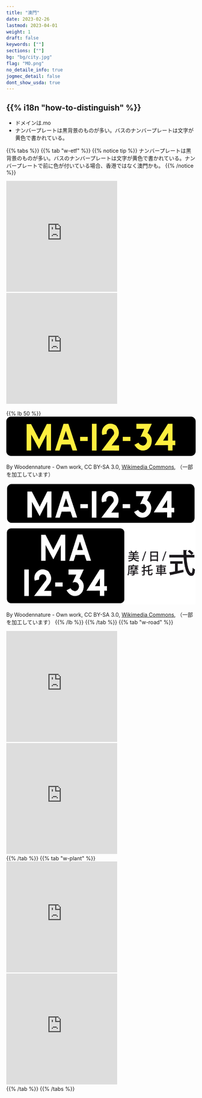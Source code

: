 ```yaml
---
title: "澳門"
date: 2023-02-26
lastmod: 2023-04-01
weight: 1
draft: false
keywords: [""]
sections: [""]
bg: "bg/city.jpg"
flag: "MO.png"
no_detaile_info: true
jogmec_detail: false
dont_show_usda: true
---
```


<div class="main-desciption country-description">
    <h2 class="section-title">{{% i18n "how-to-distinguish" %}}</h2>
    <ul class="rule-list">
        <li>ドメインは<span class="quiz">.mo</span></li>
        <li>ナンバープレートは<span class="quiz">黒</span>背景のものが多い。バスのナンバープレートは文字が<span class="quiz">黄色</span>で書かれている。</li>
    </ul>
</div>


{{% tabs  %}}
{{% tab "w-etf" %}}
{{% notice tip %}}
ナンバープレートは<span class="quiz">黒</span>背景のものが多い。バスのナンバープレートは文字が<span class="quiz">黄色</span>で書かれている。ナンバープレートで前に色が付いている場合、香港ではなく澳門かも。
{{% /notice %}}
<div class="googlemap-if">
<iframe src="https://www.google.com/maps/embed?pb=!4v1682670345740!6m8!1m7!1s1PAZqytbq6uIeRA0sHUE5w!2m2!1d22.19013084350671!2d113.5469875013287!3f268.60129036002553!4f-14.40462093039298!5f3.305109203432964" width="295" height="295" style="border:0;" allowfullscreen="" loading="lazy" referrerpolicy="no-referrer-when-downgrade"></iframe>
<iframe src="https://www.google.com/maps/embed?pb=!4v1682670386436!6m8!1m7!1sCrUlVQJMKri2_ectHPzsTg!2m2!1d22.18990293690576!2d113.5454501967434!3f298.29649718348634!4f-24.724187156184982!5f3.3138530374367487" width="295" height="295" style="border:0;" allowfullscreen="" loading="lazy" referrerpolicy="no-referrer-when-downgrade"></iframe>
</div>

{{% lb 50 %}}
![](2023-04-28-17-26-53.png)

By Woodennature - Own work, CC BY-SA 3.0, <a href="https://commons.wikimedia.org/w/index.php?curid=5951838">Wikimedia Commons</a>, （一部を加工しています）

![](2023-04-28-17-28-36.png)

By Woodennature - Own work, CC BY-SA 3.0, <a href="https://commons.wikimedia.org/w/index.php?curid=5951344">Wikimedia Commons</a>, （一部を加工しています）
{{% /lb %}}
{{% /tab %}}
{{% tab "w-road" %}}
<div class="googlemap-if">
<iframe src="https://www.google.com/maps/embed?pb=!4v1682669610532!6m8!1m7!1s5oqhRHC8PlyLOjZAasDWyQ!2m2!1d22.32955739540962!2d114.2121367147559!3f176.92766532166686!4f-6.902529887966125!5f3.325193203789971" width="295" height="295" style="border:0;" allowfullscreen="" loading="lazy" referrerpolicy="no-referrer-when-downgrade"></iframe>
<iframe src="https://www.google.com/maps/embed?pb=!4v1682669583236!6m8!1m7!1sw3bJmh7vsrqKJpFT6ambrA!2m2!1d22.32928717323537!2d114.2129819835939!3f114.62460791386806!4f-4.472388091843669!5f1.524171891417538" width="295" height="295" style="border:0;" allowfullscreen="" loading="lazy" referrerpolicy="no-referrer-when-downgrade"></iframe>
</div>
{{% /tab %}}
{{% tab "w-plant" %}}
<div class="googlemap-if">
<iframe src="https://www.google.com/maps/embed?pb=!4v1682669799035!6m8!1m7!1se1x9EVS7eVLJ5UcBG5X8rw!2m2!1d22.26113498983628!2d113.9734028519192!3f5.273580678133385!4f3.7749098476787424!5f0.4000000000000002" width="295" height="295" style="border:0;" allowfullscreen="" loading="lazy" referrerpolicy="no-referrer-when-downgrade"></iframe>
<iframe src="https://www.google.com/maps/embed?pb=!4v1682669843275!6m8!1m7!1s20H8bDVEoPtJCQ5efzeJCA!2m2!1d22.43644456672756!2d114.3190285861153!3f297.44092317040526!4f-16.329460959381706!5f1.5757440953818254" width="295" height="295" style="border:0;" allowfullscreen="" loading="lazy" referrerpolicy="no-referrer-when-downgrade"></iframe>
</div>
{{% /tab %}}
{{% /tabs %}}
